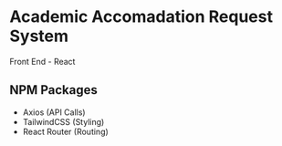 # Academic Accomadation Request System

Front End - React

## NPM Packages

- Axios (API Calls)
- TailwindCSS (Styling)
- React Router (Routing)
